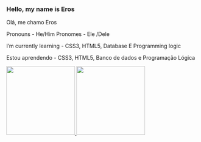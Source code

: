 ### Hello, my name is Eros 
Olá, me chamo Eros


Pronouns - He/Him
Pronomes - Ele /Dele

I’m currently learning - CSS3, HTML5, Database E Programming logic

Estou aprendendo - CSS3, HTML5, Banco de dados e Programação Lógica


<div>
<a href="https://github.com/Erubbo">
<img height="180em" src="https://github-readme-stats.vercel.app/api/top-langs/?username=Erubbo&layout=compact&langs_count=7&theme=dracula"/>
<img height="180em" src="https://github-readme-stats.vercel.app/api?username=Erubbo&show_icons=true&theme=dracula&include_all_commits=true&count_private=true"/>
</div>
  

  
<!--
**Erubbo/Erubbo** is a ✨ _special_ ✨ repository because its `README.md` (this file) appears on your GitHub profile.

Here are some ideas to get you started:

- 🔭 I’m currently working on ...
- 🌱 I’m currently learning ...
- 👯 I’m looking to collaborate on ...
- 🤔 I’m looking for help with ...
- 💬 Ask me about ...
- 📫 How to reach me: ...
- 😄 Pronouns: ...
- ⚡ Fun fact: ...
-->
